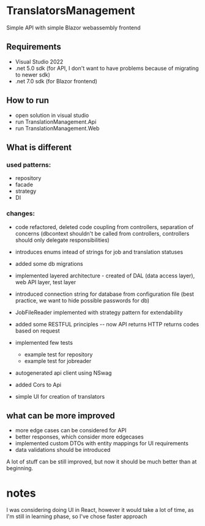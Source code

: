 # TranslatorsManagement

Simple API with simple Blazor webassembly frontend

## Requirements

- Visual Studio 2022
- .net 5.0 sdk (for API, I don't want to have problems because of migrating to newer sdk)
- .net 7.0 sdk (for Blazor frontend)


## How to run

- open solution in visual studio
- run TranslationManagement.Api
- run TranslationManagement.Web

## What is different

### used patterns:

- repository
- facade
- strategy
- DI


### changes:

- code refactored, deleted code coupling from controllers, separation of concerns (dbcontext shouldn't be called from controllers, controllers should only delegate responsibilities)

- introduces enums intead of strings for job and translation statuses

- added some db migrations

- implemented layered architecture - created of DAL (data access layer), web API layer, test layer

- introduced connection string for database from configuration file (best practice, we want to hide possible passwords for db)

- JobFileReader implemented with strategy pattern for extendability

- added some RESTFUL principles -- now API returns HTTP returns codes based on request

- implemented few tests
    - example test for repository
    - example test for jobreader

- autogenerated api client using NSwag

- added Cors to Api

- simple UI for creation of translators

## what can be more improved

- more edge cases can be considered for API
- better responses, which consider more edgecases
- implemented custom DTOs with entity mappings for UI requirements
- data validations should be introduced


A lot of stuff can be still improved, but now it should be much better than at beginning.

# notes

I was considering doing UI in React, however it would take a lot of time, as I'm still in learning phase, so I've chose faster approach  
